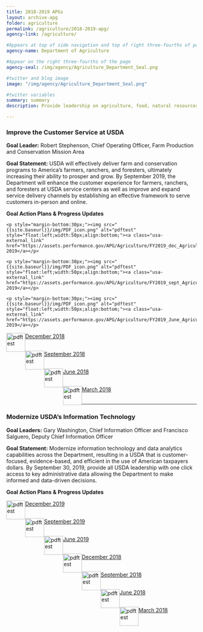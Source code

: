 ```yaml
---
title: 2018-2019 APGs
layout: archive-apg
folder: agriculture
permalink: /agriculture/2018-2019-apg/
agency-link: /agriculture/

#Appears at top of side navigation and top of right three-fourths of page
agency-name: Department of Agriculture

#Appear on the right three-fourths of the page
agency-seal: /img/agency/Agriculture_Department_Seal.png

#twitter and blog image
image: "/img/agency/Agriculture_Department_Seal.png"

#twitter variables
summary: summary
description: Provide leadership on agriculture, food, natural resources, rural infrastructure, nutrition, and related issues.

---
```

<h3>Improve the Customer Service at USDA</h3>
<p><b>Goal Leader:</b> Robert Stephenson, Chief Operating Officer, Farm Production and Conservation Mission Area </p>
<p><b>Goal Statement:</b> USDA will effectively deliver farm and conservation programs to America’s farmers, ranchers, and foresters, ultimately increasing their ability to prosper and grow. By September 2019, the Department will enhance the customer experience for farmers, ranchers, and foresters at USDA service centers as well as improve and expand service delivery channels by establishing an effective framework to serve customers in-person and online. </p>

<p><b>Goal Action Plans & Progress Updates</b></p>

<div class="usa-width-one-whole usa-media_block">
<div class= "usa-grid usa-graphic_list-row" style="padding-left:0rem;">

<div class="usa-width-one-half usa-media_block">

    <p style="margin-bottom:30px;"><img src="{{site.baseurl}}/img/PDF_icon.png" alt="pdftest" style="float:left;width:50px;align:bottom;"><a class="usa-external_link"  href="https://assets.performance.gov/APG/Agriculture/FY2019_dec_Agriculture_Improving_Customer_Experience_at_USDA.pdf">December 2019</a></p>

    <p style="margin-bottom:30px;"><img src="{{site.baseurl}}/img/PDF_icon.png" alt="pdftest" style="float:left;width:50px;align:bottom;"><a class="usa-external_link"  href="https://assets.performance.gov/APG/Agriculture/FY2019_sept_Agriculture_Improving_Customer_Experience_at_USDA.pdf">September 2019</a></p>

    <p style="margin-bottom:30px;"><img src="{{site.baseurl}}/img/PDF_icon.png" alt="pdftest" style="float:left;width:50px;align:bottom;"><a class="usa-external_link"   href="https://assets.performance.gov/APG/Agriculture/FY2019_June_Agriculture_Improving_Customer_Experience_at_USDA.pdf">June 2019</a></p>

</div>

<div class="usa-width-one-half usa-media_block">

 <p  style="margin-bottom:30px;"><img src="{{site.baseurl}}/img/PDF_icon.png" alt="pdftest" style="float:left;width:50px;align:bottom;"><a class="usa-external_link"   href="https://assets.performance.gov/APG/Agriculture/FY2018_Q4_Agriculture_Improving_Customer_Experience_at_USDA.pdf">December 2018</a></p>

 <p style="margin-bottom:30px;"><img src="{{site.baseurl}}/img/PDF_icon.png" alt="pdftest" style="float:left;width:50px;align:bottom;"><a class="usa-external_link"   href="https://assets.performance.gov/APG/Agriculture/FY2018_Q3_Agriculture_Improving_Customer_Experience_at_USDA.pdf">September 2018</a></p>

 <p style="margin-bottom:30px;"><img src="{{site.baseurl}}/img/PDF_icon.png" alt="pdftest" style="float:left;width:50px;align:bottom;"><a class="usa-external_link"   href="https://assets.performance.gov/APG/Agriculture/FY2018_Q2_Agriculture_Improving_Customer_Experience_at_USDA.pdf">June 2018</a></p>

  <p style="margin-bottom:30px;"><img src="{{site.baseurl}}/img/PDF_icon.png" alt="pdftest" style="float:left;width:50px;align:bottom;"><a class="usa-external_link"   href="https://assets.performance.gov/APG/Agriculture/FY2018_Q1_Agriculture_Improving_Customer_Experience_at_USDA.pdf">March 2018</a></p>

</div>

</div>
</div>

<hr>

<section class="usa-section">

<h3>Modernize USDA’s Information Technology</h3>
<p><b>Goal Leaders:</b> Gary Washington, Chief Information Officer and Francisco Salguero, Deputy Chief Information Officer</p>

<p><b>Goal Statement:</b> Modernize information technology and data analytics capabilities across the Department, resulting in a USDA that is customer-focused, evidence-based, and efficient in the use of American taxpayers dollars. By September 30, 2019, provide all USDA leadership with one click access to key administrative data allowing the Department to make informed and data-driven decisions. </p>
<p><b>Goal Action Plans & Progress Updates</b></p>

<div class="usa-width-one-whole usa-media_block">
<div class= "usa-grid usa-graphic_list-row" style="padding-left:0rem;">

<div class="usa-width-one-half usa-media_block">

  <p style="margin-bottom:30px;"><img src="{{site.baseurl}}/img/PDF_icon.png" alt="pdftest" style="float:left;width:50px;align:bottom;"><a class="usa-external_link"   href="https://assets.performance.gov/APG/Agriculture/FY2019_dec_Agriculture_Modernize_USDAs_Information_Technology.pdf">December 2019</a></p>

  <p style="margin-bottom:30px;"><img src="{{site.baseurl}}/img/PDF_icon.png" alt="pdftest" style="float:left;width:50px;align:bottom;"><a class="usa-external_link"   href="https://assets.performance.gov/APG/Agriculture/FY2019_sept_Agriculture_Modernize_USDAs_Information_Technology.pdf">September 2019</a></p>

  <p style="margin-bottom:30px;"><img src="{{site.baseurl}}/img/PDF_icon.png" alt="pdftest" style="float:left;width:50px;align:bottom;"><a class="usa-external_link"   href="https://assets.performance.gov/APG/Agriculture/FY2019_June_Agriculture_Modernize_USDAs_Information_Technology.pdf">June 2019</a></p>

</div>

<div class="usa-width-one-half usa-media_block">
<!--4th quarter deck-->
<p style="margin-bottom:30px;"><img src="{{site.baseurl}}/img/PDF_icon.png" alt="pdftest" style="float:left;width:50px;align:bottom;"><a class="usa-external_link"   href="https://assets.performance.gov/APG/Agriculture/FY2018_Q4_Agriculture_Modernize_USDAs_Information_Technology.pdf">December 2018</a></p>

<p style="margin-bottom:30px;"><img src="{{site.baseurl}}/img/PDF_icon.png" alt="pdftest" style="float:left;width:50px;align:bottom;"><a class="usa-external_link"   href="https://assets.performance.gov/APG/Agriculture/FY2018_Q3_Agriculture_Modernize_USDAs_Information_Technology.pdf">September 2018</a></p>

<p style="margin-bottom:30px;"><img src="{{site.baseurl}}/img/PDF_icon.png" alt="pdftest" style="float:left;width:50px;align:bottom;"><a class="usa-external_link"   href="https://assets.performance.gov/APG/Agriculture/FY2018_Q2_Agriculture_Modernize_USDAs_Information_Technology.pdf">June 2018</a></p>

<p style="margin-bottom:30px;"><img src="{{site.baseurl}}/img/PDF_icon.png" alt="pdftest" style="float:left;width:50px;align:bottom;"><a class="usa-external_link"   href="https://assets.performance.gov/APG/Agriculture/FY2018_Q1_Agriculture_Modernize_USDAs_Information_Technology.pdf">March 2018</a></p>
</div>

</div>
</div>
